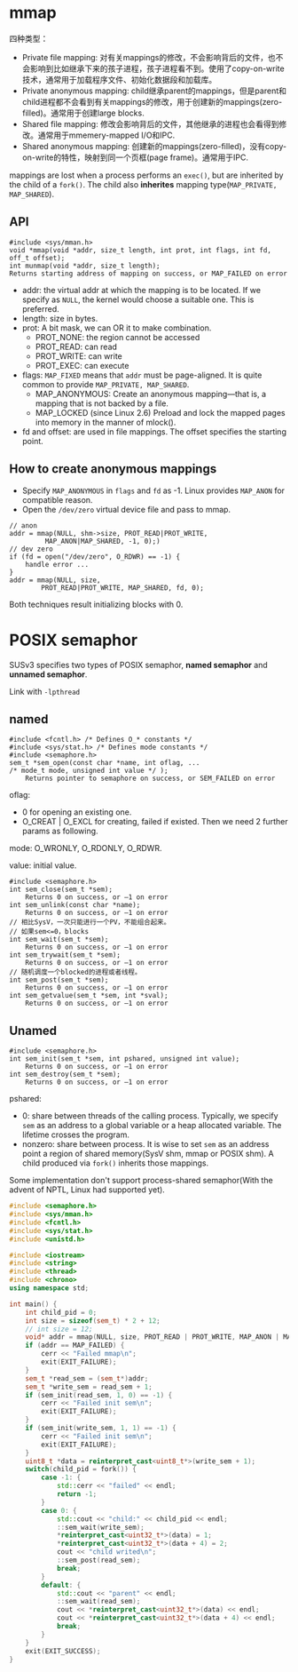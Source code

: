 # mmap

四种类型：
* Private file mapping: 对有关mappings的修改，不会影响背后的文件，也不会影响到比如继承下来的孩子进程，孩子进程看不到。使用了copy-on-write技术，通常用于加载程序文件、初始化数据段和加载库。
* Private anonymous mapping: child继承parent的mappings，但是parent和child进程都不会看到有关mappings的修改，用于创建新的mappings(zero-filled)。通常用于创建large blocks.
* Shared file mapping: 修改会影响背后的文件，其他继承的进程也会看得到修改。通常用于mmemery-mapped I/O和IPC.
* Shared anonymous mapping: 创建新的mappings(zero-filled)，没有copy-on-write的特性，映射到同一个页框(page frame)。通常用于IPC.

mappings are lost when a process performs an `exec()`, but are inherited by the child of a `fork()`. The child also **inherites** mapping type(`MAP_PRIVATE, MAP_SHARED`).

## API

```
#include <sys/mman.h>
void *mmap(void *addr, size_t length, int prot, int flags, int fd, off_t offset);
int munmap(void *addr, size_t length);
Returns starting address of mapping on success, or MAP_FAILED on error
```

* addr: the virtual addr at which the mapping is to be located. If we specify as `NULL`, the kernel would choose a suitable one. This is preferred.
* length: size in bytes.
* prot: A bit mask, we can OR it to make combination.
    * PROT_NONE: the region cannot be accessed
    * PROT_READ: can read
    * PROT_WRITE: can write
    * PROT_EXEC: can execute
* flags: `MAP_FIXED` means that `addr` must be page-aligned. It is quite common to provide `MAP_PRIVATE, MAP_SHARED`.
    * MAP_ANONYMOUS: Create an anonymous mapping—that is, a mapping that is not backed by a file.
    * MAP_LOCKED (since Linux 2.6) Preload and lock the mapped pages into memory in the manner of mlock().
* fd and offset: are used in file mappings. The offset specifies the starting point.

## How to create anonymous mappings

* Specify `MAP_ANONYMOUS` in `flags` and `fd` as -1. Linux provides `MAP_ANON` for compatible reason.
* Open the `/dev/zero` virtual device file and pass to mmap.

```
// anon
addr = mmap(NULL, shm->size, PROT_READ|PROT_WRITE,
         MAP_ANON|MAP_SHARED, -1, 0);)
// dev zero
if (fd = open("/dev/zero", O_RDWR) == -1) {
    handle error ...
}
addr = mmap(NULL, size, 
        PROT_READ|PROT_WRITE, MAP_SHARED, fd, 0);
```

Both techniques result initializing blocks with 0.

# POSIX semaphor

SUSv3 specifies two types of POSIX semaphor, **named semaphor** and **unnamed semaphor**.

Link with `-lpthread`

## named

```
#include <fcntl.h> /* Defines O_* constants */
#include <sys/stat.h> /* Defines mode constants */
#include <semaphore.h>
sem_t *sem_open(const char *name, int oflag, ...
/* mode_t mode, unsigned int value */ );
    Returns pointer to semaphore on success, or SEM_FAILED on error
```

oflag:
* 0 for opening an existing one.
* O_CREAT | O_EXCL for creating, failed if existed. Then we need 2 further params as following.

mode: O_WRONLY, O_RDONLY, O_RDWR.

value: initial value.

```
#include <semaphore.h>
int sem_close(sem_t *sem);
    Returns 0 on success, or –1 on error
int sem_unlink(const char *name);
    Returns 0 on success, or –1 on error
// 相比SysV，一次只能进行一个PV，不能组合起来。
// 如果sem<=0，blocks
int sem_wait(sem_t *sem);
    Returns 0 on success, or –1 on error
int sem_trywait(sem_t *sem);
    Returns 0 on success, or –1 on error
// 随机调度一个blocked的进程或者线程。
int sem_post(sem_t *sem);
    Returns 0 on success, or –1 on error
int sem_getvalue(sem_t *sem, int *sval);
    Returns 0 on success, or –1 on error
```

## Unamed

```
#include <semaphore.h>
int sem_init(sem_t *sem, int pshared, unsigned int value);
    Returns 0 on success, or –1 on error
int sem_destroy(sem_t *sem);
    Returns 0 on success, or –1 on error
```

pshared:
* 0: share between threads of the calling process. Typically, we specify `sem` as an address to a global variable or a heap allocated variable. The lifetime crosses the program.
* nonzero: share between process. It is wise to set `sem` as an address point a region of shared memory(SysV shm, mmap or POSIX shm). A child produced via `fork()` inherits those mappings.

Some implementation don't support process-shared semaphor(With the advent of NPTL, Linux had supported yet).

```C++
#include <semaphore.h>
#include <sys/mman.h>
#include <fcntl.h>
#include <sys/stat.h>
#include <unistd.h>

#include <iostream>
#include <string>
#include <thread>
#include <chrono>
using namespace std;

int main() {
	int child_pid = 0;
	int size = sizeof(sem_t) * 2 + 12;
	// int size = 12;
	void* addr = mmap(NULL, size, PROT_READ | PROT_WRITE, MAP_ANON | MAP_SHARED, -1, 0);
	if (addr == MAP_FAILED) {
		cerr << "Failed mmap\n";
		exit(EXIT_FAILURE);
	}
	sem_t *read_sem = (sem_t*)addr;
	sem_t *write_sem = read_sem + 1;
	if (sem_init(read_sem, 1, 0) == -1) {
		cerr << "Failed init sem\n";
		exit(EXIT_FAILURE);
	}
	if (sem_init(write_sem, 1, 1) == -1) {
		cerr << "Failed init sem\n";
		exit(EXIT_FAILURE);
	}
	uint8_t *data = reinterpret_cast<uint8_t*>(write_sem + 1);
	switch(child_pid = fork()) {
		case -1: {
			std::cerr << "failed" << endl;
			return -1;
		}
		case 0: {
			std::cout << "child:" << child_pid << endl;
			::sem_wait(write_sem);
			*reinterpret_cast<uint32_t*>(data) = 1;
			*reinterpret_cast<uint32_t*>(data + 4) = 2;
			cout << "child writed\n";
			::sem_post(read_sem);
			break;
		}
		default: {
			std::cout << "parent" << endl;
			::sem_wait(read_sem);
			cout << *reinterpret_cast<uint32_t*>(data) << endl;
			cout << *reinterpret_cast<uint32_t*>(data + 4) << endl;
			break;
		}
	}
	exit(EXIT_SUCCESS);
}
```